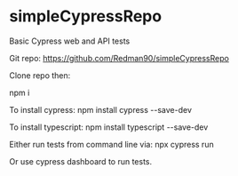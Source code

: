 # simpleCypressRepo
Basic Cypress web and API tests

Git repo:  https://github.com/Redman90/simpleCypressRepo

Clone repo then:

npm i

To install cypress:  npm install cypress --save-dev

To install typescript: npm install typescript --save-dev

Either run tests from command line via: npx cypress run

Or use cypress dashboard to run tests.
